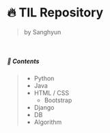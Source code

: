 # :fire: TIL Repository

>   by Sanghyun



<br>



##### 📂 Contents

>   *   Python
>   *   Java
>   *   HTML / CSS
>       *   Bootstrap
>   *   Django
>   *   DB
>   *   Algorithm

